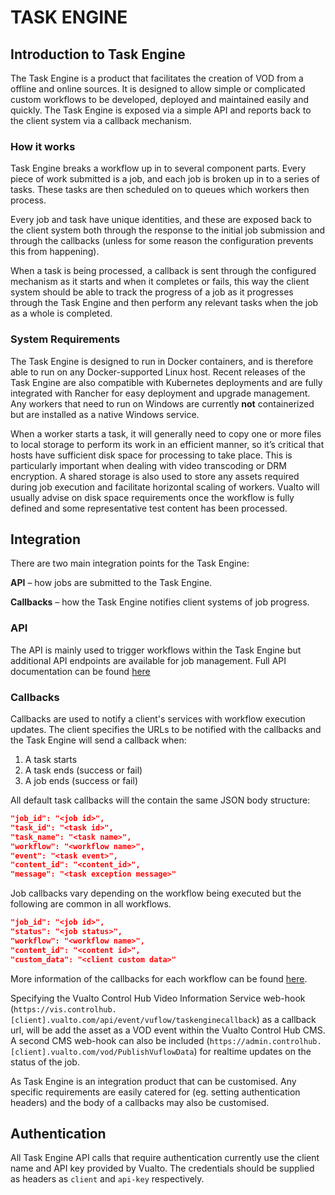 # TASK ENGINE

## Introduction to Task Engine

The Task Engine is a product that facilitates the creation of VOD from a offline and online sources. It is designed to allow simple or complicated custom workflows to be developed, deployed and maintained easily and quickly. The Task Engine is exposed via a simple API and reports back to the client system via a callback mechanism.

### How it works

Task Engine breaks a workflow up in to several component parts. Every piece of work submitted is a job, and each job is broken up in to a series of tasks. These tasks are then scheduled on to queues which workers then process.

Every job and task have unique identities, and these are exposed back to the client system both through the response to the initial job submission and through the callbacks (unless for some reason the configuration prevents this from happening).

When a task is being processed, a callback is sent through the configured mechanism as it starts and when it completes or fails, this way the client system should be able to track the progress of a job as it progresses through the Task Engine and then perform any relevant tasks when the job as a whole is completed.

### System Requirements

The Task Engine is designed to run in Docker containers, and is therefore able to run on any Docker-supported Linux host. Recent releases of the Task Engine are also compatible with Kubernetes deployments and are fully integrated with Rancher for easy deployment and upgrade management. Any workers that need to run on Windows are currently **not** containerized but are installed as a native Windows service.

When a worker starts a task, it will generally need to copy one or more files to local storage to perform its work in an efficient manner, so it’s critical that hosts have sufficient disk space for processing to take place. This is particularly important when dealing with video transcoding or DRM encryption. A shared storage is also used to store any assets required during job execution and facilitate horizontal scaling of workers. Vualto will usually advise on disk space requirements once the workflow is fully defined and some representative test content has been processed.

## Integration

There are two main integration points for the Task Engine:

**API** – how jobs are submitted to the Task Engine.

**Callbacks** – how the Task Engine notifies client systems of job progress.

### API

The API is mainly used to trigger workflows within the Task Engine but additional API endpoints are available for job management. Full API documentation can be found [here](TaskEngineAPI.html)

### Callbacks

Callbacks are used to notify a client's services with workflow execution updates. The client specifies the URLs to be notified with the callbacks and the Task Engine will send a callback when:

1. A task starts
2. A task ends (success or fail)
3. A job ends (success or fail)

All default task callbacks will the contain the same JSON body structure:

```json
"job_id": "<job id>",
"task_id": "<task id>",
"task_name": "<task name>",
"workflow": "<workflow name>",
"event": "<task event>",
"content_id": "<content_id>",
"message": "<task exception message>"
```

Job callbacks vary depending on the workflow being executed but the following are common in all workflows.

```json
"job_id": "<job id>",
"status": "<job status>",
"workflow": "<workflow name>",
"content_id": "<content id>",
"custom_data": "<client custom data>"
```

More information of the callbacks for each workflow can be found [here](TaskEngineWorkflows.md).

Specifying the Vualto Control Hub Video Information Service web-hook (`https://vis.controlhub.[client].vualto.com/api/event/vuflow/taskenginecallback`) as a callback url, will be add the asset as a VOD event within the Vualto Control Hub CMS. A second CMS web-hook can also be included (`https://admin.controlhub.[client].vualto.com/vod/PublishVuflowData`) for realtime updates on the status of the job.

As Task Engine is an integration product that can be customised. Any specific requirements are easily catered for (eg. setting authentication headers) and the body of a callbacks may also be customised.

## Authentication

All Task Engine API calls that require authentication currently use the client name and API key provided by Vualto. The credentials should be supplied as headers as `client` and `api-key` respectively.